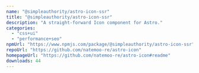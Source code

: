 ```yaml
---
name: "@simpleauthority/astro-icon-ssr"
title: "@simpleauthority/astro-icon-ssr"
description: "A straight-forward Icon component for Astro."
categories:
  - "css+ui"
  - "performance+seo"
npmUrl: "https://www.npmjs.com/package/@simpleauthority/astro-icon-ssr"
repoUrl: "https://github.com/natemoo-re/astro-icon"
homepageUrl: "https://github.com/natemoo-re/astro-icon#readme"
downloads: 44
---
```

